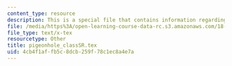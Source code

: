 ```yaml
---
content_type: resource
description: This is a special file that contains information regarding pigeonhole.
file: /media/https%3A/open-learning-course-data-rc.s3.amazonaws.com/18-310-principles-of-discrete-applied-mathematics-fall-2013/4cb4f1affb5c8dcb259f78c1ec8a4e7a_pigeonhole_classSR.tex
file_type: text/x-tex
resourcetype: Other
title: pigeonhole_classSR.tex
uid: 4cb4f1af-fb5c-8dcb-259f-78c1ec8a4e7a
---
```

